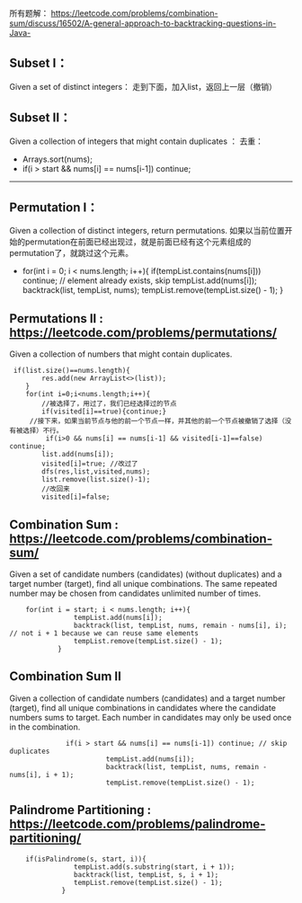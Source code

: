 所有题解： https://leetcode.com/problems/combination-sum/discuss/16502/A-general-approach-to-backtracking-questions-in-Java-

## Subset I：
Given a set of distinct integers： 走到下面，加入list，返回上一层（撤销）

## Subset II：
Given a collection of integers that might contain duplicates ： 去重：      
* Arrays.sort(nums);
* if(i > start && nums[i] == nums[i-1]) continue;
---
## Permutation I：
Given a collection of distinct integers, return permutations.
如果以当前位置开始的permutation在前面已经出现过，就是前面已经有这个元素组成的permutation了，就跳过这个元素。
 *  for(int i = 0; i < nums.length; i++){ 
         if(tempList.contains(nums[i])) continue; // element already exists, skip
         tempList.add(nums[i]);
         backtrack(list, tempList, nums);
         tempList.remove(tempList.size() - 1);
      }

## Permutations II : https://leetcode.com/problems/permutations/
Given a collection of numbers that might contain duplicates.

     if(list.size()==nums.length){
            res.add(new ArrayList<>(list));
        }
        for(int i=0;i<nums.length;i++){
            //被选择了，用过了，我们已经选择过的节点
            if(visited[i]==true){continue;} 
         //接下来，如果当前节点与他的前一个节点一样，并其他的前一个节点被撤销了选择（没有被选择）不行。
             if(i>0 && nums[i] == nums[i-1] && visited[i-1]==false) continue;
            list.add(nums[i]);
            visited[i]=true; //改过了 
            dfs(res,list,visited,nums);
            list.remove(list.size()-1);
            //改回来 
            visited[i]=false;
## Combination Sum : https://leetcode.com/problems/combination-sum/
Given a set of candidate numbers (candidates) (without duplicates) and a target number (target), find all unique combinations.
The same repeated number may be chosen from candidates unlimited number of times.

        for(int i = start; i < nums.length; i++){
                    tempList.add(nums[i]);
                    backtrack(list, tempList, nums, remain - nums[i], i); // not i + 1 because we can reuse same elements
                    tempList.remove(tempList.size() - 1);
                }
        
## Combination Sum II
Given a collection of candidate numbers (candidates) and a target number (target), find all unique combinations in candidates where the candidate numbers sums to target. Each number in candidates may only be used once in the combination.

                  if(i > start && nums[i] == nums[i-1]) continue; // skip duplicates
                            tempList.add(nums[i]);
                            backtrack(list, tempList, nums, remain - nums[i], i + 1);
                            tempList.remove(tempList.size() - 1); 



## Palindrome Partitioning : https://leetcode.com/problems/palindrome-partitioning/

        if(isPalindrome(s, start, i)){
                    tempList.add(s.substring(start, i + 1));
                    backtrack(list, tempList, s, i + 1);
                    tempList.remove(tempList.size() - 1);
                 }
         
    
